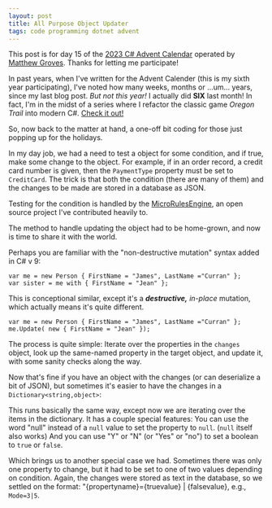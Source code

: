 ```yaml
---
layout: post
title: All Purpose Object Updater
tags: code programming dotnet advent
---
```



This post is for day 15  of the [2023 C# Advent Calendar](https://www.csadvent.christmas/) operated by [Matthew Groves](https://crosscuttingconcerns.com/). Thanks for letting me participate!

In past years, when I've written for the Advent Calender (this is my sixth year participating), I've noted how many weeks, months or ...um... years, since my last blog post. *But not this year!* I actually did **SIX** last month! In fact, I'm in the midst of a series where I refactor the classic game *Oregon Trail* into modern C#. [Check it out!](https://honestillusion.com/blog/2023/11/07/oregon-trail-project-intro/)

So, now back to the matter at hand, a one-off bit coding for those just popping up for the holidays.
 
In my day job, we had a need to test a object for some condition, and if true, make some change to the object.  For example, if in an order record, a credit card number is given, then the `PaymentType` property must be set to `CreditCard`.  The trick is that both the condition (there are many of them) and the changes to be made are stored in a database as JSON.

Testing for the condition is handled by the [MicroRulesEngine](https://github.com/runxc1/MicroRuleEngine), an open source project I've contributed heavily to.

The method to handle updating the object had to be home-grown, and now is time to share it with the world.

Perhaps you are familiar with the "non-destructive mutation" syntax added in C# v 9:

    var me = new Person { FirstName = "James", LastName ="Curran" };
    var sister = me with { FirstName = "Jean" };

This is conceptional similar, except it's a ***destructive,*** *in-place* mutation, which actually means it's quite different.

    var me = new Person { FirstName = "James", LastName ="Curran" };
    me.Update( new { FirstName = "Jean" });

<script src="https://gist.github.com/jamescurran/c5e4887a3a688e397528fd8a8d581e1b.js"> </script>

The process is quite simple: Iterate over the properties in the `changes` object, look up the same-named property in the target object, and update it, with some sanity checks along the way.

Now that's fine if you have an object with the changes (or can deserialize a bit of JSON), but sometimes it's easier to have the changes in a `Dictionary<string,object>`:

<script src="https://gist.github.com/jamescurran/2579061be5b5e74257aae8eb5068f26e.js"> </script>

This runs basically the same way, except now we are iterating over the items in the dictionary.  It has a couple special features: You can use the word "null" instead of a `null` value to set the property to `null`. (`null` itself also works)  And you can use "Y" or "N" (or "Yes" or "no") to set a boolean to `true` or `false`.

Which brings us to another special case we had.  Sometimes there was only one property to change, but it had to be set to one of two values depending on condition.  Again, the changes were stored as text in the database, so we settled on the format: "{propertyname}={truevalue} \| {falsevalue},  e.g., `Mode=3|5`.

<script src="https://gist.github.com/jamescurran/8ed9ad531d799e17091bd30f19cb9d83.js"> </script>